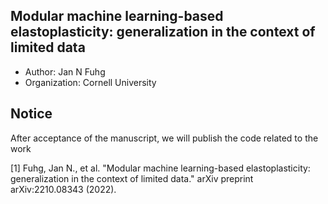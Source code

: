 ## Modular machine learning-based elastoplasticity: generalization in the context of limited data

  - Author: Jan N Fuhg
  - Organization: Cornell University
  
  
 ## Notice
 
 After acceptance of the manuscript, we will publish the code related to the work
 
 
[1] Fuhg, Jan N., et al. "Modular machine learning-based elastoplasticity: generalization in the context of limited data." arXiv preprint arXiv:2210.08343 (2022).
